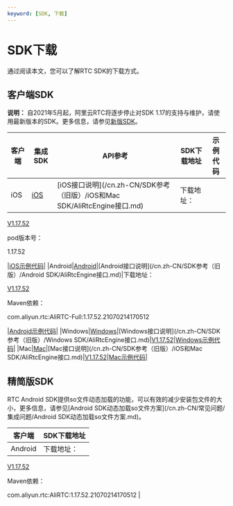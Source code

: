 ```yaml
---
keyword: [SDK, 下载]
---
```


# SDK下载

通过阅读本文，您可以了解RTC SDK的下载方式。

## 客户端SDK

**说明：** 自2021年5月起，阿里云RTC将逐步停止对SDK 1.17的支持与维护，请使用最新版本的SDK。更多信息，请参见[新版SDK](/cn.zh-CN/SDK参考/SDK下载.md)。

|客户端|集成SDK|API参考|SDK下载地址|示例代码|
|---|-----|-----|-------|----|
|iOS|[iOS](/cn.zh-CN/快速入门/集成客户端SDK/iOS.md)|[iOS接口说明](/cn.zh-CN/SDK参考（旧版）/iOS和Mac SDK/AliRtcEngine接口.md)|下载地址：

[V1.17.52](https://alivc-demo-cms.alicdn.com/versionProduct/sourceCode/rtc/1.17.52/AliRTCSdk_1.17.52(iOS).zip)

pod版本号：

1.17.52

|[iOS示例代码](https://github.com/aliyunvideo/AliRtcAppSample_iOS)|
|Android|[Android](/cn.zh-CN/快速入门/集成客户端SDK/Android.md)|[Android接口说明](/cn.zh-CN/SDK参考（旧版）/Android SDK/AliRtcEngine接口.md)|下载地址：

[V1.17.52](https://alivc-demo-cms.alicdn.com/versionProduct/sourceCode/rtc/1.17.52/AliRTCSdk_1.17.52(Android).zip)

Maven依赖：

com.aliyun.rtc:AliRTC-Full:1.17.52.21070214170512

|[Android示例代码](https://github.com/aliyunvideo/AliRtcAppSample_Android)|
|Windows|[Windows](/cn.zh-CN/快速入门/集成客户端SDK/Windows.md)|[Windows接口说明](/cn.zh-CN/SDK参考（旧版）/Windows SDK/AliRtcEngine接口.md)|[V1.17.52](https://alivc-demo-cms.alicdn.com/versionProduct/sourceCode/rtc/1.17.52/AliRTCSdk_1.17.52(Windows).zip)|[Windows示例代码](https://github.com/aliyunvideo/AliRtcAppSample_Windows/tree/master/MFC%20Demo)|
|Mac|[Mac](/cn.zh-CN/快速入门/集成客户端SDK/Mac.md)|[Mac接口说明](/cn.zh-CN/SDK参考（旧版）/iOS和Mac SDK/AliRtcEngine接口.md)|[V1.17.52](https://alivc-demo-cms.alicdn.com/versionProduct/sourceCode/rtc/1.17.52/AliRTCSdk_1.17.52(Mac).zip)|[Mac示例代码](https://github.com/aliyunvideo/AliRtcAppSample_Mac)|

## 精简版SDK

RTC Android SDK提供so文件动态加载的功能，可以有效的减少安装包文件的大小，更多信息，请参见[Android SDK动态加载so文件方案](/cn.zh-CN/常见问题/集成问题/Android SDK动态加载so文件方案.md)。

|客户端|SDK下载地址|
|---|-------|
|Android|下载地址：

[V1.17.52](https://alivc-demo-cms.alicdn.com/versionProduct/sourceCode/rtc/1.17.52/AliRTCSdk_1.17.52(Android_arr_so).zip)

Maven依赖：

com.aliyun.rtc:AliRTC:1.17.52.21070214170512 |

